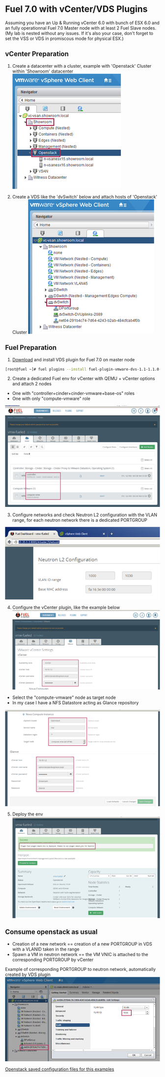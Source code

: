 # Fuel 7.0 with vCenter/VDS Plugins 

Assuming you have an Up & Running vCenter 6.0 with bunch of ESX 6.0 and an fully operationnal Fuel 7.0 Master node with at least 2 Fuel Slave nodes. (My lab is nested without any issues. If it's also your case, don't forget to set the VSS or VDS in promiscous mode for physical ESX.)

## vCenter Preparation

1. Create a datacenter with a cluster, example with 'Openstack' Cluster within 'Showroom' datacenter
![](docs/vcenter-cluster-openstack.png)

2. Create a VDS like the 'dvSwitch' below and attach hosts of 'Openstack' Cluster
![](docs/vcenter-dvswitch.png)

## Fuel Preparation

1. [Download](http://plugins.mirantis.com/repository/f/u/fuel-plugin-vmware-dvs/fuel-plugin-vmware-dvs-1.1-1.1.0-1.noarch.rpm) and install VDS plugin for Fuel 7.0 on master node 
 ```bash
 [root@fuel ~]# fuel plugins --install fuel-plugin-vmware-dvs-1.1-1.1.0-1.noarch.rpm
 ```

2. Create a dedicated Fuel env for vCenter with QEMU + vCenter options and attach 2 nodes
  * One with "controller+cinder+cinder-vmware+base-os" roles
  * One with only "compute-vmware" role
   
 ![](docs/fuel-nodes.png)

3. Configure networks and check Neutron L2 configuration with the VLAN range, for each neutron network there is a dedicated PORTGROUP
   
 ![](docs/fuel-network-settings.png)

4. Configure the vCenter plugin, like the example below
 ![](docs/fuel-vcenter-conf-plugin.png)
  * Select the "compute-vmware" node as target node
  * In my case I have a NFS Datastore acting as Glance repository
   
 ![](docs/fuel-vcenter-conf-plugin-nova-glance.png)

5. Deploy the env
![](docs/fuel-deployment.png)

## Consume openstack as usual
  * Creation of a new network == creation of a new PORTGROUP in VDS with a VLANID taken in the range
  * Spawn a VM in neutron network == the VM VNIC is attached to the corresponding PORTGROUP by vCenter

Example of corresponding PORTGROUP to neutron network, automatically created by VDS plugin
![](docs/vcenter-new-portgroup.png)

[Openstack saved configuration files for this examples](scripts/vmw-fuel-dvs.tgz)

